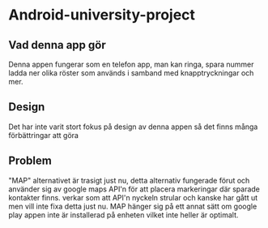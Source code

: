 # Android-university-project
## Vad denna app gör
Denna appen fungerar som en telefon app, man kan ringa, spara nummer ladda ner olika röster som används i samband med knapptryckningar och mer.

## Design
Det har inte varit stort fokus på design av denna appen så det finns många förbättringar att göra

## Problem
"MAP" alternativet är trasigt just nu, detta alternativ fungerade förut och använder sig av google maps API'n för att placera markeringar där sparade kontakter finns. 
verkar som att API'n nyckeln strular och kanske har gått ut men vill inte fixa detta just nu. MAP hänger sig på ett annat sätt om google play appen inte är installerad på enheten vilket inte heller är optimalt.
